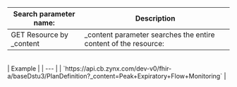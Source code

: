 
Search parameter name: | Description 
 --- | --- 
GET Resource by _content | _content parameter searches the entire content of the resource:
<br>
| Example |
| --- |
| `https://api.cb.zynx.com/dev-v0/fhir-a/baseDstu3/PlanDefinition?_content=Peak+Expiratory+Flow+Monitoring` |
